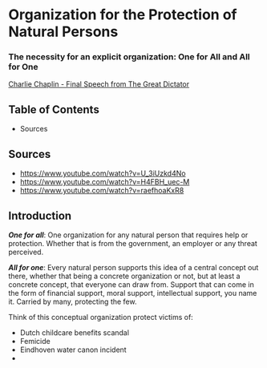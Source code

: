 # Organization for the Protection of Natural Persons

### The necessity for an explicit organization: One for All and All for One

[Charlie Chaplin - Final Speech from The Great Dictator](https://www.youtube.com/watch?v=J7GY1Xg6X20)

## Table of Contents

* Sources

## Sources

* https://www.youtube.com/watch?v=U_3iUzkd4No
* https://www.youtube.com/watch?v=H4FBH_uec-M
* https://www.youtube.com/watch?v=raefhoaKxR8

## Introduction

__*One for all*__: One organization for any natural person that requires help or
protection. Whether that is from the government, an employer or any threat
perceived.

__*All for one*__: Every natural person supports this idea of a central concept
out
there, whether that being a concrete organization or not, but at least a
concrete concept, that everyone can draw from. Support that can come in the form
of financial support, moral support, intellectual support, you name it. Carried
by many, protecting the few.

Think of this conceptual organization protect victims of:

* Dutch childcare benefits scandal
* Femicide
* Eindhoven water canon incident
* 